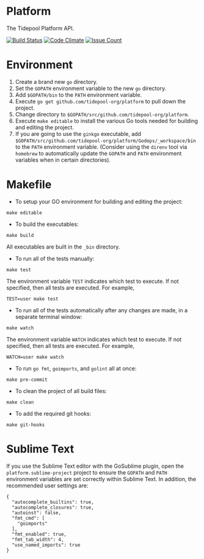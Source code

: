 # Platform
The Tidepool Platform API.

[![Build Status](https://travis-ci.org/tidepool-org/platform.png)](https://travis-ci.org/tidepool-org/platform)
[![Code Climate](https://codeclimate.com/github/tidepool-org/platform/badges/gpa.svg)](https://codeclimate.com/github/tidepool-org/platform)
[![Issue Count](https://codeclimate.com/github/tidepool-org/platform/badges/issue_count.svg)](https://codeclimate.com/github/tidepool-org/platform)

# Environment

1. Create a brand new `go` directory.
1. Set the `GOPATH` environment variable to the new `go` directory.
1. Add `$GOPATH/bin` to the `PATH` environment variable.
1. Execute `go get github.com/tidepool-org/platform` to pull down the project.
1. Change directory to `$GOPATH/src/github.com/tidepool-org/platform`.
1. Execute `make editable` to install the various Go tools needed for building and editing the project.
1. If you are going to use the `ginkgo` executable, add `$GOPATH/src/github.com/tidepool-org/platform/Godeps/_workspace/bin` to the `PATH` environment variable. (Consider using the `direnv` tool via `homebrew` to automatically update the `GOPATH` and `PATH` environment variables when in certain directories).

# Makefile

* To setup your GO environment for building and editing the project:

```
make editable
```

* To build the executables:

```
make build
```

All executables are built in the `_bin` directory.

* To run all of the tests manually:

```
make test
```

The environment variable `TEST` indicates which test to execute. If not specified, then all tests are executed. For example,

```
TEST=user make test
```

* To run all of the tests automatically after any changes are made, in a separate terminal window:

```
make watch
```

The environment variable `WATCH` indicates which test to execute. If not specified, then all tests are executed. For example,

```
WATCH=user make watch
```

* To run `go fmt`, `goimports`, and `golint` all at once:

```
make pre-commit
```

* To clean the project of all build files:

```
make clean
```

* To add the required git hooks:

```
make git-hooks
```

# Sublime Text

If you use the Sublime Text editor with the GoSublime plugin, open the `platform.sublime-project` project to ensure the `GOPATH` and `PATH` environment variables are set correctly within Sublime Text. In addition, the recommended user settings are:

```
{
  "autocomplete_builtins": true,
  "autocomplete_closures": true,
  "autoinst": false,
  "fmt_cmd": [
    "goimports"
  ],
  "fmt_enabled": true,
  "fmt_tab_width": 4,
  "use_named_imports": true
}
```
